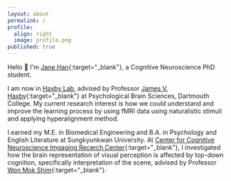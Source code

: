 ```yaml
---
layout: about
permalink: /
profile:
  align: right
  image: profile.png
published: true
---
```


Hello 👋 I'm [Jane Han](https://pbs.dartmouth.edu/people/jane-han){:target="_blank"}, a Cognitive Neuroscience PhD student.

I am now in [Haxby Lab](https://sites.dartmouth.edu/haxbylab/), advised by Professor [James V. Haxby](https://scholar.google.com/citations?user=UH9yVLwAAAAJ&hl=en){:target="_blank"} at Psychological Brain Sciences, Dartmouth College. My current research interest is how we could understand and improve the learning process by using fMRI data using naturalistic stimuli and applying hyperalignment method.

I earned my M.E. in Biomedical Engineering and B.A. in Psychology and English Literature at Sungkyunkwan University. At [Center for Cognitive Neuroscience Imgaging Recerch Center](https://cnir.ibs.re.kr/html/cnir_en/){:target="_blank"}, I investigated how the brain representation of visual perception is affected by top-down cognition, specifically interpretation of the scene, advised by Professor [Won Mok Shim](http://wshimlab.com/people/){:target="_blank"}.

